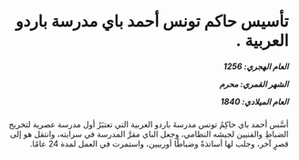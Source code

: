 <h1 dir="rtl">تأسيس حاكم تونس أحمد باي مدرسة باردو العربية .</h1>

<h5 dir="rtl">العام الهجري:  1256

الشهر القمري: محرم

العام الميلادي: 1840</h5>

<p dir="rtl">أسَّس أحمد باي حاكِمُ تونس مدرسةَ باردو العربية التي تعتبَرُ أول مدرسة عصرية لتخريج الضباطِ والفنيين لجيشه النظامي، وجعل الباي مقرَّ المدرسة في سرايته، وانتقل هو إلى قصرٍ آخر، وجلب لها أساتذةً وضباطًا أوربيين، واستمرت في العمل لمدة 24 عامًا.</p></br>

